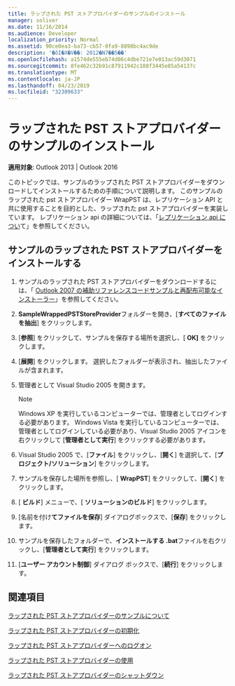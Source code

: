 ```yaml
---
title: ラップされた PST ストアプロバイダーのサンプルのインストール
manager: soliver
ms.date: 11/16/2014
ms.audience: Developer
localization_priority: Normal
ms.assetid: 90ce0ea3-ba73-cb57-0fa9-8898bc4ac9de
description: '�ŏI�X�V��: 2012�N7��5��'
ms.openlocfilehash: a1574de555eb74d06c4dbe721e7e013ac59d3071
ms.sourcegitcommit: 8fe462c32b91c87911942c188f3445e85a54137c
ms.translationtype: MT
ms.contentlocale: ja-JP
ms.lasthandoff: 04/23/2019
ms.locfileid: "32309633"
---
```

# <a name="installing-the-sample-wrapped-pst-store-provider"></a>ラップされた PST ストアプロバイダーのサンプルのインストール

  
  
**適用対象**: Outlook 2013 | Outlook 2016 
  
このトピックでは、サンプルのラップされた PST ストアプロバイダーをダウンロードしてインストールするための手順について説明します。 このサンプルのラップされた pst ストアプロバイダー WrapPST は、レプリケーション API と共に使用することを目的とした、ラップされた pst ストアプロバイダーを実装しています。 レプリケーション api の詳細については、「[レプリケーション api につい](about-the-replication-api.md)て」を参照してください。
  
## <a name="install-the-sample-wrapped-pst-store-provider"></a>サンプルのラップされた PST ストアプロバイダーをインストールする

1. サンプルのラップされた PST ストアプロバイダーをダウンロードするには、「 [Outlook 2007 の補助リファレンスコードサンプルと再配布可能なインストーラー](https://www.microsoft.com/en-us/download/details.aspx?id=24102)」を参照してください。
    
2. **SampleWrappedPSTStoreProvider**フォルダーを開き、[**すべてのファイルを抽出**] をクリックします。
    
3. [**参照**] をクリックして、サンプルを保存する場所を選択し、[ **OK]** をクリックします。
    
4. [**展開**] をクリックします。 選択したフォルダーが表示され、抽出したファイルが含まれます。
    
5. 管理者として Visual Studio 2005 を開きます。
    
    > [!NOTE]
    > Windows XP を実行しているコンピューターでは、管理者としてログインする必要があります。 Windows Vista を実行しているコンピューターでは、管理者としてログインしている必要があり、Visual Studio 2005 アイコンを右クリックして [**管理者として実行**] をクリックする必要があります。 
  
6. Visual Studio 2005 で、[**ファイル**] をクリックし、[**開く**] を選択して、[**プロジェクト/ソリューション**] をクリックします。
    
7. サンプルを保存した場所を参照し、[ **WrapPST**] をクリックして、[**開く**] をクリックします。
    
8. [ **ビルド**] メニューで、[ **ソリューションのビルド**] をクリックします。
    
9. [名前を付け**てファイルを保存**] ダイアログボックスで、[**保存**] をクリックします。
    
10. サンプルを保存したフォルダーで、**インストールする .bat**ファイルを右クリックし、[**管理者として実行**] をクリックします。
    
11. [**ユーザー アカウント制御**] ダイアログ ボックスで、[**続行**] をクリックします。
    
## <a name="see-also"></a>関連項目



[ラップされた PST ストアプロバイダーのサンプルについて](about-the-sample-wrapped-pst-store-provider.md)
  
[ラップされた PST ストアプロバイダーの初期化](initializing-a-wrapped-pst-store-provider.md)
  
[ラップされた PST ストアプロバイダーへのログオン](logging-on-to-a-wrapped-pst-store-provider.md)
  
[ラップされた PST ストアプロバイダーの使用](using-a-wrapped-pst-store-provider.md)
  
[ラップされた PST ストアプロバイダーのシャットダウン](shutting-down-a-wrapped-pst-store-provider.md)

